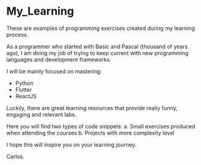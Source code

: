 # My_Learning
These are examples of programming exercises created during
my learning process.

As a programmer who started with Basic and Pascal (thousand
of years ago), I am doing my job of trying to keep current 
with new programming languages and development frameworks.

I will be mainly focused on mastering:
  - Python
  - Flutter
  - ReactJS

Luckily, there are great learning resources that provide 
really funny, engaging and relevant labs.

Here you will find two types of code snippets:
  a. Small exercises produced when attending the courses
  b. Projects with more complexity level

I hope this will inspire you on your learning journey.

Carlos.
